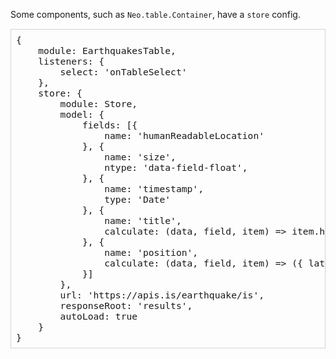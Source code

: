 Some components, such as `Neo.table.Container`, have a `store` config.

<pre style="padding: 8px; border: thin solid lightgray; font-size: 11pt; ">
{
    module: EarthquakesTable,
    listeners: {
        select: 'onTableSelect'
    },
    store: {
        module: Store,
        model: {
            fields: [{
                name: 'humanReadableLocation'
            }, {
                name: 'size',
                ntype: 'data-field-float',
            }, {
                name: 'timestamp',
                type: 'Date'
            }, {
                name: 'title',
                calculate: (data, field, item) => item.humanReadableLocation
            }, {
                name: 'position',
                calculate: (data, field, item) => ({ lat: item.latitude, lng: item.longitude })
            }]
        },
        url: 'https://apis.is/earthquake/is',
        responseRoot: 'results',
        autoLoad: true
    }
}
</pre>